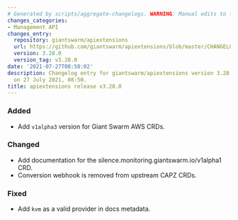 ```yaml
---
# Generated by scripts/aggregate-changelogs. WARNING: Manual edits to this files will be overwritten.
changes_categories:
- Management API
changes_entry:
  repository: giantswarm/apiextensions
  url: https://github.com/giantswarm/apiextensions/blob/master/CHANGELOG.md#3280---2021-07-27
  version: 3.28.0
  version_tag: v3.28.0
date: '2021-07-27T08:50:02'
description: Changelog entry for giantswarm/apiextensions version 3.28.0, published
  on 27 July 2021, 08:50.
title: apiextensions release v3.28.0
---
```


### Added
- Add `v1alpha3` version for Giant Swarm AWS CRDs.
### Changed
- Add documentation for the silence.monitoring.giantswarm.io/v1alpha1 CRD.
- Conversion webhook is removed from upstream CAPZ CRDs.
### Fixed
- Add `kvm` as a valid provider in docs metadata.
